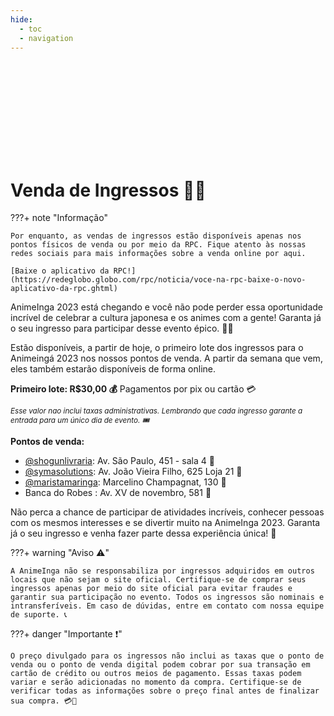 ```yaml
---
hide:
  - toc
  - navigation
---
```


<!-- Define o banner com a imagem e o texto usando HTML nativo -->
<div style="background-image: url('https://github.com/AnimeInga/animeinga.github.io/assets/11020807/7913f033-b9fc-4c18-bdb8-069bed3ef18d'); background-attachment: fixed; background-position: center; background-repeat: no-repeat; background-size: cover; height: 150px; position: relative;">
</div>

# Venda de Ingressos 🎫🎉

???+ note "Informação"

    Por enquanto, as vendas de ingressos estão disponíveis apenas nos pontos físicos de venda ou por meio da RPC. Fique atento às nossas redes sociais para mais informações sobre a venda online por aqui.

    [Baixe o aplicativo da RPC!](https://redeglobo.globo.com/rpc/noticia/voce-na-rpc-baixe-o-novo-aplicativo-da-rpc.ghtml)

AnimeInga 2023 está chegando e você não pode perder essa oportunidade incrível de celebrar a cultura japonesa e os animes com a gente! Garanta já o seu ingresso para participar desse evento épico. 🎎🎊

Estão disponíveis, a partir de hoje, o primeiro lote dos ingressos para o Animeingá 2023 nos nossos pontos de venda. A partir da semana que vem, eles também estarão disponíveis de forma online.

**Primeiro lote: R$30,00 💰**
Pagamentos por pix ou cartão 💳

<small>_Esse valor nao inclui taxas administrativas._ </small>
<small>_Lembrando que cada ingresso garante a entrada para um único dia de evento. 🎟️_</small>

**Pontos de venda:**

- [@shogunlivraria](https://www.instagram.com/shogunlivraria/): Av. São Paulo, 451 - sala 4 🏬
- [@symasolutions](https://www.instagram.com/symasolutions/): Av. João Vieira Filho, 625 Loja 21 🏬
- [@maristamaringa](https://www.instagram.com/maristamaringa/): Marcelino Champagnat, 130 🏬
- Banca do Robes : Av. XV de novembro, 581 🏬

Não perca a chance de participar de atividades incríveis, conhecer pessoas com os mesmos interesses e se divertir muito na AnimeInga 2023. Garanta já o seu ingresso e venha fazer parte dessa experiência única! 🤩

???+ warning "Aviso ⚠️"

    A AnimeInga não se responsabiliza por ingressos adquiridos em outros locais que não sejam o site oficial. Certifique-se de comprar seus ingressos apenas por meio do site oficial para evitar fraudes e garantir sua participação no evento. Todos os ingressos são nominais e intransferíveis. Em caso de dúvidas, entre em contato com nossa equipe de suporte. 📞

???+ danger "Importante ❗"

    O preço divulgado para os ingressos não inclui as taxas que o ponto de venda ou o ponto de venda digital podem cobrar por sua transação em cartão de crédito ou outros meios de pagamento. Essas taxas podem variar e serão adicionadas no momento da compra. Certifique-se de verificar todas as informações sobre o preço final antes de finalizar sua compra. 💳💸
